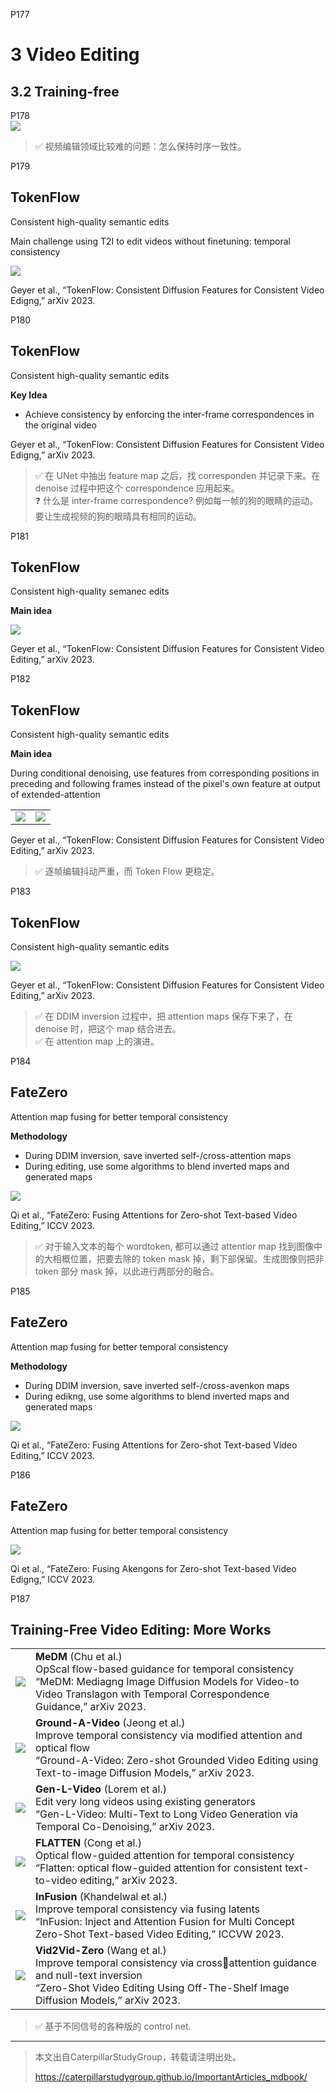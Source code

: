 
P177  
# 3 Video Editing

## 3.2 Training-free

P178   
![](../../assets/08-178.png) 

> &#x2705; 视频编辑领域比较难的问题：怎么保持时序一致性。   

P179   
## TokenFlow

Consistent high-quality semantic edits

Main challenge using T2I to edit videos without finetuning: temporal consistency  

![](../../assets/08-179.png) 

Geyer et al., “TokenFlow: Consistent Diffusion Features for Consistent Video Edigng,” arXiv 2023.    

P180   
## TokenFlow

Consistent high-quality semantic edits

**Key Idea**

 - Achieve consistency by enforcing the inter-frame correspondences in the original video   

Geyer et al., “TokenFlow: Consistent Diffusion Features for Consistent Video Edigng,” arXiv 2023.     

> &#x2705; 在 UNet 中抽出 feature map 之后，找 corresponden 并记录下来。在 denoise 过程中把这个 correspondence 应用起来。   
> &#x2753; 什么是 inter-frame correspondence? 例如每一帧的狗的眼睛的运动。要让生成视频的狗的眼晴具有相同的运动。   


P181   
## TokenFlow   

Consistent high-quality semanec edits

**Main idea**

![](../../assets/08-181.png) 

Geyer et al., “TokenFlow: Consistent Diffusion Features for Consistent Video Editing,” arXiv 2023.    

P182   
## TokenFlow

Consistent high-quality semantic edits

**Main idea**

During conditional denoising, use features from corresponding positions in preceding and following frames instead of the pixel's own feature at output of extended-attention

|||
|--|--|
| ![](../../assets/08-182.png)  | ![](../../assets/08-182-1.png)  |


Geyer et al., “TokenFlow: Consistent Diffusion Features for Consistent Video Editing,” arXiv 2023.    

> &#x2705; 逐帧编辑抖动严重，而 Token Flow 更稳定。   


P183   
## TokenFlow

Consistent high-quality semantic edits

![](../../assets/08-183.png) 

  
Geyer et al., “TokenFlow: Consistent Diffusion Features for Consistent Video Editing,” arXiv 2023.   

> &#x2705; 在 DDIM inversion 过程中，把 attention maps 保存下来了，在 denoise 时，把这个 map 结合进去。    
> &#x2705; 在 attention map 上的演进。    

P184   
## FateZero   

Attention map fusing for better temporal consistency

**Methodology** 

 - During DDIM inversion, save inverted self-/cross-attention maps    
 - During editing, use some algorithms to blend inverted maps and generated maps   

![](../../assets/08-184.png) 

Qi et al., “FateZero: Fusing Attentions for Zero-shot Text-based Video Editing,” ICCV 2023.    

> &#x2705; 对于输入文本的每个 wordtoken, 都可以通过 attentior map 找到图像中的大相概位置，把要去除的 token mask 掉，剩下部保留。生成图像则把非 token 部分 mask 掉，以此进行两部分的融合。   


P185   
## FateZero   

Attention map fusing for better temporal consistency

**Methodology**

 - During DDIM inversion, save inverted self-/cross-avenkon maps   
 - During edikng, use some algorithms to blend inverted maps and generated maps   

![](../../assets/08-185.png) 

Qi et al., “FateZero: Fusing Attentions for Zero-shot Text-based Video Editing,” ICCV 2023.    


P186    
## FateZero  

Attention map fusing for better temporal consistency

![](../../assets/08-186.png) 

Qi et al., “FateZero: Fusing Akengons for Zero-shot Text-based Video Edigng,” ICCV 2023.    

P187   
## Training-Free Video Editing: More Works


|||
|--|--|
| ![](../../assets/08-187-1.png)  | **MeDM** (Chu et al.) <br> OpScal flow-based guidance for temporal consistency <br> “MeDM: Mediagng Image Diffusion Models for Video-to Video Translagon with Temporal Correspondence Guidance,” arXiv 2023. |
| ![](../../assets/08-187-2.png) | **Ground-A-Video** (Jeong et al.) <br> Improve temporal consistency via modified attention and optical flow <br> “Ground-A-Video: Zero-shot Grounded Video Editing using Text-to-image Diffusion Models,” arXiv 2023. |
| ![](../../assets/08-187-3.png)  | **Gen-L-Video** (Lorem et al.) <br> Edit very long videos using existing generators <br> “Gen-L-Video: Multi-Text to Long Video Generation via Temporal Co-Denoising,” arXiv 2023.  |
| ![](../../assets/08-187-4.png)  | **FLATTEN** (Cong et al.) <br> Optical flow-guided attention for temporal consistency <br> “Flatten: optical flow-guided attention for consistent text-to-video editing,” arXiv 2023. |
| ![](../../assets/08-187-5.png) | **InFusion** (Khandelwal et al.) <br> Improve temporal consistency via fusing latents <br> “InFusion: Inject and Attention Fusion for Multi Concept Zero-Shot Text-based Video Editing,” ICCVW 2023.  |
| ![](../../assets/08-187-6.png)  | **Vid2Vid-Zero** (Wang et al.) <br> Improve temporal consistency via cross￾attention guidance and null-text inversion <br> “Zero-Shot Video Editing Using Off-The-Shelf Image Diffusion Models,” arXiv 2023. |


> &#x2705; 基于不同信号的各种版的 control net.   

---------------------------------------
> 本文出自CaterpillarStudyGroup，转载请注明出处。
>
> https://caterpillarstudygroup.github.io/ImportantArticles_mdbook/
